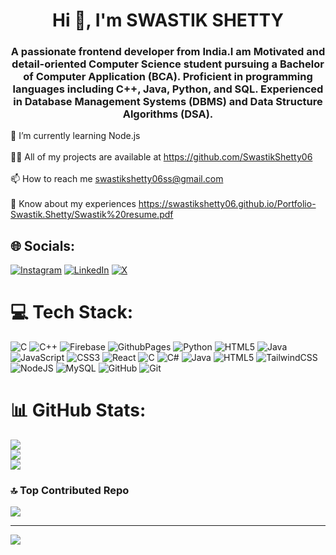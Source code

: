 <h1 align="center">Hi 👋, I'm SWASTIK SHETTY</h1>
<h3 align="center">A passionate frontend developer from India.I am Motivated and detail-oriented Computer Science student pursuing a Bachelor of Computer Application (BCA). Proficient in programming languages including C++, Java, Python, and SQL. Experienced in Database Management Systems (DBMS) and Data Structure Algorithms (DSA).</h3>

🌱 I’m currently learning Node.js<br><br>👨‍💻 All of my projects are available at https://github.com/SwastikShetty06<br><br>📫 How to reach me swastikshetty06ss@gmail.com<br><br>📄 Know about my experiences https://swastikshetty06.github.io/Portfolio-Swastik.Shetty/Swastik%20resume.pdf


## 🌐 Socials:
[![Instagram](https://img.shields.io/badge/Instagram-%23E4405F.svg?logo=Instagram&logoColor=white)](https://instagram.com/_swastik.shetty_) [![LinkedIn](https://img.shields.io/badge/LinkedIn-%230077B5.svg?logo=linkedin&logoColor=white)](https://linkedin.com/in/swastik-shetty-186802235) [![X](https://img.shields.io/badge/X-black.svg?logo=X&logoColor=white)](https://x.com/SWASTIK27766013) 

# 💻 Tech Stack:
![C](https://img.shields.io/badge/c-%2300599C.svg?style=for-the-badge&logo=c&logoColor=white) ![C++](https://img.shields.io/badge/c++-%2300599C.svg?style=for-the-badge&logo=c%2B%2B&logoColor=white) ![Firebase](https://img.shields.io/badge/firebase-%23039BE5.svg?style=for-the-badge&logo=firebase) ![GithubPages](https://img.shields.io/badge/github%20pages-121013?style=for-the-badge&logo=github&logoColor=white) ![Python](https://img.shields.io/badge/python-3670A0?style=for-the-badge&logo=python&logoColor=ffdd54) ![HTML5](https://img.shields.io/badge/html5-%23E34F26.svg?style=for-the-badge&logo=html5&logoColor=white) ![Java](https://img.shields.io/badge/java-%23ED8B00.svg?style=for-the-badge&logo=openjdk&logoColor=white) ![JavaScript](https://img.shields.io/badge/javascript-%23323330.svg?style=for-the-badge&logo=javascript&logoColor=%23F7DF1E) ![CSS3](https://img.shields.io/badge/css3-%231572B6.svg?style=for-the-badge&logo=css3&logoColor=white) ![React](https://img.shields.io/badge/react-%2320232a.svg?style=for-the-badge&logo=react&logoColor=%2361DAFB) ![C](https://img.shields.io/badge/c-%2300599C.svg?style=for-the-badge&logo=c&logoColor=white) ![C#](https://img.shields.io/badge/c%23-%23239120.svg?style=for-the-badge&logo=csharp&logoColor=white) ![Java](https://img.shields.io/badge/java-%23ED8B00.svg?style=for-the-badge&logo=openjdk&logoColor=white) ![HTML5](https://img.shields.io/badge/html5-%23E34F26.svg?style=for-the-badge&logo=html5&logoColor=white) ![TailwindCSS](https://img.shields.io/badge/tailwindcss-%2338B2AC.svg?style=for-the-badge&logo=tailwind-css&logoColor=white) ![NodeJS](https://img.shields.io/badge/node.js-6DA55F?style=for-the-badge&logo=node.js&logoColor=white) ![MySQL](https://img.shields.io/badge/mysql-4479A1.svg?style=for-the-badge&logo=mysql&logoColor=white) ![GitHub](https://img.shields.io/badge/github-%23121011.svg?style=for-the-badge&logo=github&logoColor=white) ![Git](https://img.shields.io/badge/git-%23F05033.svg?style=for-the-badge&logo=git&logoColor=white)
# 📊 GitHub Stats:
![](https://github-readme-stats.vercel.app/api?username=SwastikShetty06&theme=dark&hide_border=false&include_all_commits=true&count_private=true)<br/>
![](https://github-readme-streak-stats.herokuapp.com/?user=SwastikShetty06&theme=dark&hide_border=false)<br/>
![](https://github-readme-stats.vercel.app/api/top-langs/?username=SwastikShetty06&theme=dark&hide_border=false&include_all_commits=true&count_private=true&layout=compact)

### 🔝 Top Contributed Repo
![](https://github-contributor-stats.vercel.app/api?username=SwastikShetty06&limit=5&theme=dark&combine_all_yearly_contributions=true)

---
[![](https://visitcount.itsvg.in/api?id=SwastikShetty06&icon=0&color=0)](https://visitcount.itsvg.in)

<!-- Proudly created with GPRM ( https://gprm.itsvg.in ) -->
